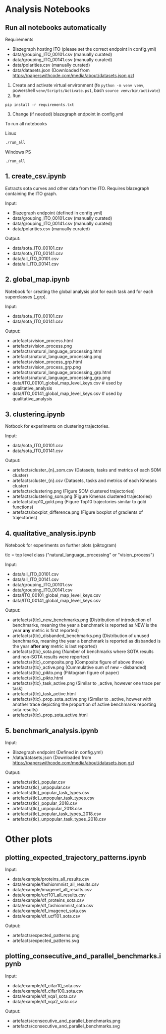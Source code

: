

# Analysis Notebooks

## Run all notebooks automatically

Requirements
- Blazegraph hosting ITO (please set the correct endpoint in config.yml)
- data/grouping_ITO_00101.csv (manually curated)
- data/grouping_ITO_00141.csv (manually curated)
- data/polarities.csv (manually curated)
- data/datasets.json (Downloaded from https://paperswithcode.com/media/about/datasets.json.gz)

1) Create and activate virtual environment (fe `python -m venv venv`, powershell `venv/Scripts/Activate.ps1`, bash `source venv/bin/activate`)
2) Run 
```
pip install -r requirements.txt
```
3) Change (if needed) blazegraph endpoint in config.yml

To run all notebooks

Linux

```bash
./run_all
```

Windows PS
```
./run_all
```

## 1. **create_csv.ipynb** 

Extracts sota curves and other data from the ITO. Requires blazegraph containing the ITO graph. 

Input: 
- Blazegraph endpoint (defined in config.yml)
- data/grouping_ITO_00101.csv (manually curated)
- data/grouping_ITO_00141.csv (manually curated)
- data/polarities.csv (manually curated)

Output: 
- data/sota_ITO_00101.csv
- data/sota_ITO_00141.csv
- data/all_ITO_00101.csv
- data/all_ITO_00141.csv

## 2. **global_map.ipynb**

Notebook for creating the global analysis plot for each task and for each superclasses (_grp).
   
Input:
- data/sota_ITO_00101.csv
- data/sota_ITO_00141.csv
  
Output:
- artefacts/vision_process.html
- artefacts/vision_process.png
- artefacts/natural_language_processing.html
- artefacts/natural_language_processing.png
- artefacts/vision_process_grp.html
- artefacts/vision_process_grp.png
- artefacts/natural_language_processing_grp.html
- artefacts/natural_language_processing_grp.png
- data/ITO_00101_global_map_level_keys.csv # used by qualitative_analysis
- data/ITO_00141_global_map_level_keys.csv # used by qualitative_analysis

## 3. **clustering.ipynb**

Notbook for experiments on clustering trajectories.
   
Input:
- data/sota_ITO_00101.csv
- data/sota_ITO_00141.csv
  
Output:
- artefacts/cluster_{n}_som.csv (Datasets, tasks and metrics of each SOM cluster)
- artefacts/cluster_{n}.csv (Datasets, tasks and metrics of each Kmeans cluster)
- artefacts/clustering.png (Figure SOM clustered trajectories)
- artefacts/clustering_som.png (Figure Kmenas clustered trajectories)
- artefacts/top10_gold.png (Figure Top10 trajectories similar to gold functions)
- artefacts/boxplot_difference.png (Figure boxplot of gradients of trajectories)

## 4. **qualitative_analysis.ipynb**

Notebook for experiments on further plots (piktogram)

tlc = top level class ("natural_language_processing" or "vision_process")

Input:
- data/all_ITO_00101.csv
- data/all_ITO_00141.csv
- data/grouping_ITO_00101.csv
- data/grouping_ITO_00141.csv
- data/ITO_00101_global_map_level_keys.csv
- data/ITO_00141_global_map_level_keys.csv

Output:
- artefacts/{tlc}_new_benchmarks.png (Distribution of introduction of benchmarks, meaning the year a benchmark is reported as NEW is the year **any** metric is first reported)
- artefacts/{tlc}_disbanded_benchmarks.png (Distribution of unused benchmarks, meaning the year a benchmark is reported as disbanded is the year **after** **any** metric is last reported)
- artefacts/{tlc}_sota.png (Number of benchmarks where SOTA results and non-SOTA results were reported)
- artefacts/{tlc}_composite.png (Composite figure of above three)
- artefacts/{tlc}_active.png (Cummulative sum of new - disbanded)  
- artefacts/{tlc}_pikto.png (Piktogram figure of paper)
- artefacts/{tlc}_pikto.html
- artefacts/{tlc}_task_active.png (Similar to _active, however one trace per task)
- artefacts/{tlc}_task_active.html
- artefacts/{tlc}_prop_sota_active.png (Similar to _active, howver with another trace depicting the proportion of active benchmarks reporting sota results)
- artefacts/{tlc}_prop_sota_active.html

## 5. **benchmark_analysis.ipynb**

Input:
- Blazegraph endpoint (Defined in config.yml)
- /data/datasets.json (Downloaded from https://paperswithcode.com/media/about/datasets.json.gz)

Output:
- artefacts{tlc}_popular.csv
- artefacts{tlc}_unpopular.csv
- artefacts{tlc}_popular_task_types.csv
- artefacts{tlc}_unpopular_task_types.csv
- artefacts{tlc}_popular_2018.csv
- artefacts{tlc}_unpopular_2018.csv
- artefacts{tlc}_popular_task_types_2018.csv
- artefacts{tlc}_unpopular_task_types_2018.csv

# Other plots

## **plotting_expected_trajectory_patterns.ipynb**

Input:
- data/example/proteins_all_results.csv
- data/example/fashionmnist_all_results.csv
- data/example/imagenet_all_results.csv
- data/example/ucf101_all_results.csv
- data/example/df_proteins_sota.csv
- data/example/df_fashionmnist_sota.csv
- data/example/df_imagenet_sota.csv
- data/example/df_ucf101_sota.csv

Output:
- artefacts/expected_patterns.png
- artefacts/expected_patterns.svg

## **plotting_consecutive_and_parallel_benchmarks.ipynb**

Input:
- data/example/df_cifar10_sota.csv
- data/example/df_cifar100_sota.csv
- data/example/df_vqa1_sota.csv
- data/example/df_vqa2_sota.csv

Output:
- artefacts/consecutive_and_parallel_benchmarks.png
- artefacts/consecutive_and_parallel_benchmarks.svg